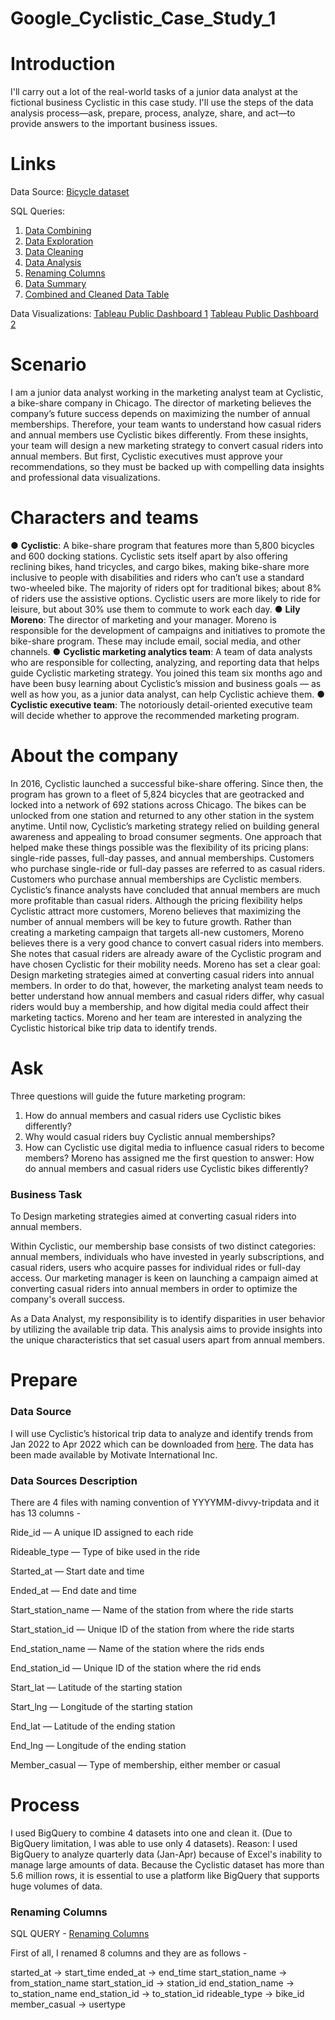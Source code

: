 # Google_Cyclistic_Case_Study_1

# Introduction

I'll carry out a lot of the real-world tasks of a junior data analyst at the fictional business Cyclistic in this case study. I'll use the steps of the data analysis process—ask, prepare, process, analyze, share, and act—to provide answers to the important business issues.

# Links

Data Source: [Bicycle dataset](https://divvy-tripdata.s3.amazonaws.com/index.html)

SQL Queries:
01. [Data Combining](https://console.cloud.google.com/bigquery?sq=979731993765:809146a2da314d4db49d768dd9f77685&project=case-study-1-398516)
02. [Data Exploration](https://console.cloud.google.com/bigquery?sq=979731993765:f1b45c581c724d679d7f2c32296eab7e&project=case-study-1-398516)
03. [Data Cleaning](https://console.cloud.google.com/bigquery?sq=979731993765:45fe7bf71e6a4e37986b37f02296cbae&project=case-study-1-398516)
04. [Data Analysis](https://console.cloud.google.com/bigquery?sq=979731993765:3a0d1911df064b9d93afe17dcabbe96d&project=case-study-1-398516&ws=!1m4!1m3!8m2!1s979731993765!2s3a0d1911df064b9d93afe17dcabbe96d)
05. [Renaming Columns](https://console.cloud.google.com/bigquery?sq=979731993765:e406e862513b4307ab61db82c02bf870&project=case-study-1-398516)
06. [Data Summary](https://console.cloud.google.com/bigquery?sq=979731993765:e4fb4faaa309402fa85465a0353fd921&project=case-study-1-398516)
07. [Combined and Cleaned Data Table ](https://console.cloud.google.com/bigquery?sq=979731993765:3dbf9cf298a64b18bfe1d310a89850a0&project=case-study-1-398516)

Data Visualizations: [Tableau Public Dashboard 1](https://public.tableau.com/app/profile/faraz.khan4967/viz/GOOGLE_CASE_STUDY_1/Bike_Rides_Dashboard_1)
                     [Tableau Public Dashboard 2](https://public.tableau.com/app/profile/faraz.khan4967/viz/GOOGLE_CASE_STUDY_1/Bike_Rides_Dashboard_2)
# Scenario

I am a junior data analyst working in the marketing analyst team at Cyclistic, a bike-share company in Chicago. The director of
marketing believes the company’s future success depends on maximizing the number of annual memberships. Therefore, your
team wants to understand how casual riders and annual members use Cyclistic bikes differently. From these insights, your team will
design a new marketing strategy to convert casual riders into annual members. But first, Cyclistic executives must approve your
recommendations, so they must be backed up with compelling data insights and professional data visualizations.

# Characters and teams

● **Cyclistic**: A bike-share program that features more than 5,800 bicycles and 600 docking stations. Cyclistic sets itself apart
by also offering reclining bikes, hand tricycles, and cargo bikes, making bike-share more inclusive to people with disabilities
and riders who can’t use a standard two-wheeled bike. The majority of riders opt for traditional bikes; about 8% of riders use
the assistive options. Cyclistic users are more likely to ride for leisure, but about 30% use them to commute to work each
day.
● **Lily Moreno**: The director of marketing and your manager. Moreno is responsible for the development of campaigns and
initiatives to promote the bike-share program. These may include email, social media, and other channels.
● **Cyclistic marketing analytics team**: A team of data analysts who are responsible for collecting, analyzing, and reporting
data that helps guide Cyclistic marketing strategy. You joined this team six months ago and have been busy learning about
Cyclistic’s mission and business goals — as well as how you, as a junior data analyst, can help Cyclistic achieve them.
● **Cyclistic executive team**: The notoriously detail-oriented executive team will decide whether to approve the
recommended marketing program.

# About the company

In 2016, Cyclistic launched a successful bike-share offering. Since then, the program has grown to a fleet of 5,824 bicycles that are
geotracked and locked into a network of 692 stations across Chicago. The bikes can be unlocked from one station and returned to
any other station in the system anytime.
Until now, Cyclistic’s marketing strategy relied on building general awareness and appealing to broad consumer segments. One
approach that helped make these things possible was the flexibility of its pricing plans: single-ride passes, full-day passes, and
annual memberships. Customers who purchase single-ride or full-day passes are referred to as casual riders. Customers who
purchase annual memberships are Cyclistic members.
Cyclistic’s finance analysts have concluded that annual members are much more profitable than casual riders. Although the pricing
flexibility helps Cyclistic attract more customers, Moreno believes that maximizing the number of annual members will be key to
future growth. Rather than creating a marketing campaign that targets all-new customers, Moreno believes there is a very good
chance to convert casual riders into members. She notes that casual riders are already aware of the Cyclistic program and have
chosen Cyclistic for their mobility needs.
Moreno has set a clear goal: Design marketing strategies aimed at converting casual riders into annual members. In order to do
that, however, the marketing analyst team needs to better understand how annual members and casual riders differ, why casual
riders would buy a membership, and how digital media could affect their marketing tactics. Moreno and her team are interested in
analyzing the Cyclistic historical bike trip data to identify trends.

# Ask
Three questions will guide the future marketing program:
1. How do annual members and casual riders use Cyclistic bikes differently?
2. Why would casual riders buy Cyclistic annual memberships?
3. How can Cyclistic use digital media to influence casual riders to become members?
Moreno has assigned me the first question to answer: How do annual members and casual riders use Cyclistic bikes differently?

### Business Task

To Design marketing strategies aimed at converting casual riders into annual members.

Within Cyclistic, our membership base consists of two distinct categories: annual members, individuals who have invested in yearly subscriptions, and casual riders, users who acquire passes for individual rides or full-day access. Our marketing manager is keen on launching a campaign aimed at converting casual riders into annual members in order to optimize the company's overall success.
  
As a Data Analyst, my responsibility is to identify disparities in user behavior by utilizing the available trip data. This analysis aims to provide insights into the unique characteristics that set casual users apart from annual members.

# Prepare

### Data Source

I will use Cyclistic’s historical trip data to analyze and identify trends from Jan 2022 to Apr 2022 which can be downloaded from [here](https://divvy-tripdata.s3.amazonaws.com/index.html). The data has been made available by Motivate International Inc.

### Data Sources Description

There are 4 files with naming convention of YYYYMM-divvy-tripdata and it has 13 columns - 

Ride_id — A unique ID assigned to each ride

Rideable_type — Type of bike used in the ride

Started_at — Start date and time

Ended_at — End date and time

Start_station_name — Name of the station from where the ride starts

Start_station_id — Unique ID of the station from where the ride starts

End_station_name — Name of the station where the rids ends

End_station_id — Unique ID of the station where the rid ends

Start_lat — Latitude of the starting station

Start_lng — Longitude of the starting station

End_lat — Latitude of the ending station

End_lng — Longitude of the ending station

Member_casual — Type of membership, either member or casual

# Process

I used BigQuery to combine 4 datasets into one and clean it. (Due to BigQuery limitation, I was able to use only 4 datasets). 
Reason:
I used BigQuery to analyze quarterly data (Jan-Apr) because of Excel's inability to manage large amounts of data. Because the Cyclistic dataset has more than 5.6 million rows, it is essential to use a platform like BigQuery that supports huge volumes of data.

### Renaming Columns 

SQL QUERY - [Renaming Columns](https://console.cloud.google.com/bigquery?sq=979731993765:e406e862513b4307ab61db82c02bf870&project=case-study-1-398516)

First of all, I renamed 8 columns and they are as follows -

started_at -> start_time
ended_at ->  end_time
start_station_name -> from_station_name
start_station_id -> station_id
end_station_name -> to_station_name
end_station_id -> to_station_id
rideable_type -> bike_id
member_casual -> usertype

